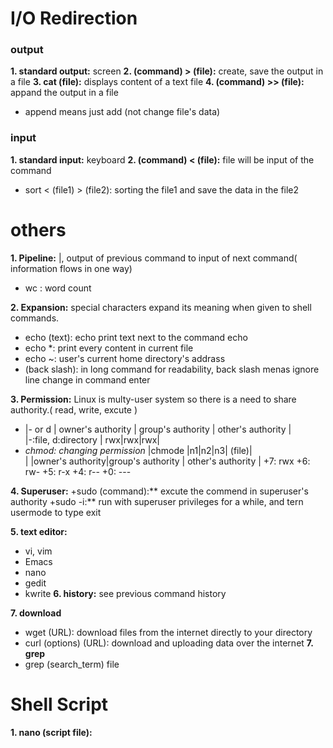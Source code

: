 # I/O Redirection

### output  
**1. standard output:** screen
**2. (command) > (file):** create, save the output in a file
**3. cat (file):** displays content of a text file
**4. (command) >> (file):** appand the output in a file  
  + append means just add (not change file's data)

### input
**1. standard input:** keyboard
**2. (command) < (file):** file will be input of the command
  + sort < (file1) > (file2): sorting the file1 and save the data in the file2

# others
**1. Pipeline:** |, output of previous command to input of next command( information flows in one way)
  + wc : word count

**2. Expansion:** special characters expand its meaning when given to shell commands. 
  + echo (text): echo print text next to the command echo
  + echo *: print every content in current file
  + echo ~: user's current home directory's addrass
  + (back slash): in long command for readability, back slash menas ignore line change in command enter 


**3. Permission:** Linux is multy-user system so there is a need to share authority.( read, write, excute )
  + |- or d | owner's authority | group's authority | other's authority |  
  |-:file, d:directory | rwx|rwx|rwx|
  + *chmod: changing permission*
    |chmode |n1|n2|n3| (file)|  
    |   |owner's authority|group's authority | other's authority |
  +7: rwx
  +6: rw-
  +5: r-x
  +4: r--
  +0: ---

**4. Superuser:**
  +sudo (command):** excute the commend in superuser's authority
  +sudo -i:** run with superuser privileges for a while, and tern usermode to type exit

**5. text editor:**
  + vi, vim
  + Emacs
  + nano
  + gedit
  + kwrite
**6. history:** see previous command history
    
**7. download**
  + wget (URL): download files from the internet directly to your directory
  + curl (options) (URL): download and uploading data over the internet
**7. grep**
  + grep (search_term) file
    
# Shell Script
**1. nano (script file):**


  

      
